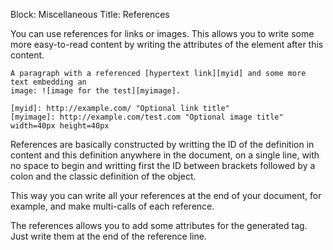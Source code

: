 Block: Miscellaneous
Title: References

You can use references for links or images. This allows you to write some more easy-to-read
content by writing the attributes of the element after this content.

    A paragraph with a referenced [hypertext link][myid] and some more text embedding an
    image: ![image for the test][myimage].

    [myid]: http://example.com/ "Optional link title"
    [myimage]: http://example.com/test.com "Optional image title" width=40px height=40px

References are basically constructed by writting the ID of the definition in content and
this definition anywhere in the document, on a single line, with no space to begin and
writting first the ID between brackets followed by a colon and the classic definition of
the object.

This way you can write all your references at the end of your document, for example, and
make multi-calls of each reference.

The references allows you to add some attributes for the generated tag. Just write them
at the end of the reference line.
